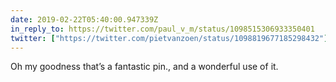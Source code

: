 ```yaml
---
date: 2019-02-22T05:40:00.947339Z
in_reply_to: https://twitter.com/paul_v_m/status/1098515306933350401
twitter: ["https://twitter.com/pietvanzoen/status/1098819677185298432"]
---
```

‪Oh my goodness that’s a fantastic pin., and a wonderful use of it. 
